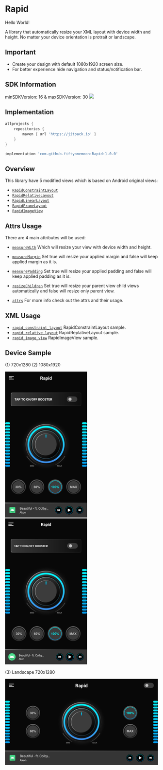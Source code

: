 # Rapid
 Hello World!
 
 A library that automatically resize your XML layout with device width and height.
 No matter your device orientation is protrait or landscape.
 
## Important
- Create your design with default 1080x1920 screen size.
- For better experience hide navigation and status/notification bar.

## SDK Information
minSDKVersion: 16 & maxSDKVersion: 30
[![](https://jitpack.io/v/fiftyonemoon/EmojiLibrary.svg)](https://jitpack.io/#fiftyonemoon/EmojiLibrary)
 
 ## Implementation

```groovy
allprojects {
	repositories {
		maven { url 'https://jitpack.io' }
	}
}
```

```groovy
implementation 'com.github.fiftyonemoon:Rapid:1.0.0'
```
## Overview

This library have 5 modified views which is based on Android original views:

- [`RapidConstraintLayout`](resize/src/main/java/com/fom/rapid/resize/RapidConstraintLayout.java)
- [`RapidRelativeLayout`](resize/src/main/java/com/fom/rapid/resize/RapidRelativeLayout.java)
- [`RapidLinearLayout`](resize/src/main/java/com/fom/rapid/resize/RapidLinearLayout.java)
- [`RapidFrameLayout`](resize/src/main/java/com/fom/rapid/resize/RapidFrameLayout.java)
- [`RapidImageView`](resize/src/main/java/com/fom/rapid/resize/RapidImageView.java)

## Attrs Usage

There are 4 main attributes will be used:

- [`measureWith`](resize/src/main/res/values/attrs.xml) Which will resize your view with device width and height.
- [`measureMargin`](resize/src/main/res/values/attrs.xml) Set true will resize your applied margin and false will keep applied margin as it is.
- [`measurePadding`](resize/src/main/res/values/attrs.xml) Set true will resize your applied padding and false will keep applied padding as it is.
- [`resizeChildren`](resize/src/main/res/values/attrs.xml) Set true will resize your parent view child views automatically and false will resize only parent view.

- [`attrs`](resize/src/main/res/values/attrs.xml) For more info check out the attrs and their usage.

## XML Usage

- [`rapid_constraint_layout`](app/src/main/res/layout/rapid_constraint_layout.xml) RapidConstraintLayout sample.
- [`rapid_relative_layout`](app/src/main/res/layout/rapid_relative_layout.xml) RapidReplativeLayout sample.
- [`rapid_image_view`](app/src/main/res/layout/rapid_image_view.xml) RapidImageView sample.


## Device Sample

(1) 720x1280 	(2) 1080x1920

<img src="./samples/720 x 1280.png" alt="720x1280" width="270"> <img src="./samples/1080 x 1920.png" alt="1080x1920" width="270">

(3) Landscape 720x1280

<img src="./samples/landscape.png" alt="720x1280" width="545">
